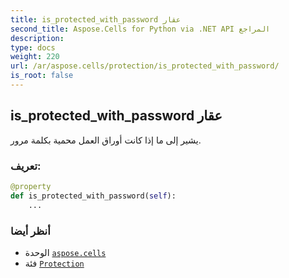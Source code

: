 ```yaml
---
title: is_protected_with_password عقار
second_title: Aspose.Cells for Python via .NET API المراجع
description:
type: docs
weight: 220
url: /ar/aspose.cells/protection/is_protected_with_password/
is_root: false
---
```

##  is_protected_with_password عقار

يشير إلى ما إذا كانت أوراق العمل محمية بكلمة مرور.
###  تعريف:
```python
@property
def is_protected_with_password(self):
    ...
```

###  أنظر أيضا
* الوحدة [`aspose.cells`](../../)
* فئة [`Protection`](/cells/python-net/ar/aspose.cells/protection)

